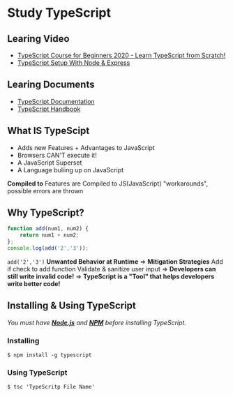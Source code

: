 # Study TypeScript

## Learing Video
- [TypeScript Course for Beginners 2020 - Learn TypeScript from Scratch!](https://youtu.be/BwuLxPH8IDs)
- [TypeScript Setup With Node & Express](https://youtu.be/zRo2tvQpus8)

## Learing Documents
- [TypeScript Documentation](https://www.typescriptlang.org/docs)
- [TypeScript Handbook](https://www.typescriptlang.org/docs/handbook/intro.html)

## What IS TypeScipt
- Adds new Features + Advantages to JavaScript
- Browsers CAN'T execute it!
- A JavaScript Superset
- A Language buliing up on JavaScript

**Compiled to** Features are Compiled to JS(JavaScript) "workarounds", possible errors are thrown

## Why TypeScript?
```js
function add(num1, num2) {
    return num1 + num2;
};
console.log(add('2','3'));
```
```add('2','3')``` **Unwanted Behavior at Runtime**
=> **Mitigation Strategies** Add if check to add function Validate & sanitize user input => **Developers can still write invalid code!** => **TypeScript is a "Tool" that helps developers write better code!**

## Installing & Using TypeScript
*You must have [**Node.js**](https://nodejs.org/en/) and [**NPM**](https://www.npmjs.com/get-npm) before installing TypeScript.*
### Installing 
```shell
$ npm install -g typescript
```
### Using TypeScript
```shell
$ tsc 'TypeScritp File Name'
```
